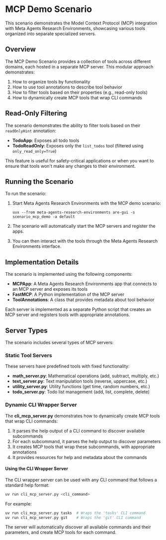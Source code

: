 # MCP Demo Scenario

This scenario demonstrates the Model Context Protocol (MCP) integration with Meta Agents Research Environments, showcasing various tools organized into separate specialized servers.

## Overview

The MCP Demo Scenario provides a collection of tools across different domains, each hosted in a separate MCP server. This modular approach demonstrates:

1. How to organize tools by functionality
2. How to use tool annotations to describe tool behavior
3. How to filter tools based on their properties (e.g., read-only tools)
4. How to dynamically create MCP tools that wrap CLI commands

## Read-Only Filtering

The scenario demonstrates the ability to filter tools based on their `readOnlyHint` annotation:

- **TodoApp**: Exposes all todo tools
- **TodoReadOnly**: Exposes only the `list_todos` tool (filtered using `only_read_only=True`)

This feature is useful for safety-critical applications or when you want to ensure that tools won't make any changes to their environment.

## Running the Scenario

To run the scenario:

1. Start Meta Agents Research Environments with the MCP demo scenario:
   ```
   uvx --from meta-agents-research-environments are-gui -s scenario_mcp_demo -a default
   ```

2. The scenario will automatically start the MCP servers and register the apps.

3. You can then interact with the tools through the Meta Agents Research Environments interface.

## Implementation Details

The scenario is implemented using the following components:

- **MCPApp**: A Meta Agents Research Environments app that connects to an MCP server and exposes its tools
- **FastMCP**: A Python implementation of the MCP server
- **ToolAnnotations**: A class that provides metadata about tool behavior

Each server is implemented as a separate Python script that creates an MCP server and registers tools with appropriate annotations.

## Server Types

The scenario includes several types of MCP servers:

### Static Tool Servers

These servers have predefined tools with fixed functionality:

- **math_server.py**: Mathematical operations (add, subtract, multiply, etc.)
- **text_server.py**: Text manipulation tools (reverse, uppercase, etc.)
- **utility_server.py**: Utility functions (get time, random numbers, etc.)
- **todo_server.py**: Todo list management (add, list, complete, delete)

### Dynamic CLI Wrapper Server

The **cli_mcp_server.py** demonstrates how to dynamically create MCP tools that wrap CLI commands:

1. It parses the help output of a CLI command to discover available subcommands
2. For each subcommand, it parses the help output to discover parameters
3. It creates MCP tools that wrap these subcommands, with appropriate annotations
4. It provides resources for help and metadata about the commands

#### Using the CLI Wrapper Server

The CLI wrapper server can be used with any CLI command that follows a standard help format:

```bash
uv run cli_mcp_server.py <cli_command>
```

For example:
```bash
uv run cli_mcp_server.py tasks  # Wraps the 'tasks' CLI command
uv run cli_mcp_server.py git    # Wraps the 'git' CLI command
```

The server will automatically discover all available commands and their parameters, and create MCP tools for each command.
